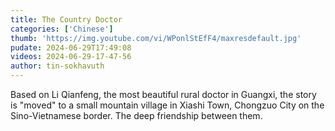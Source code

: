 ```yaml
---
title: The Country Doctor
categories: ['Chinese']
thumb: 'https://img.youtube.com/vi/WPonlStEfF4/maxresdefault.jpg'
pudate: 2024-06-29T17:49:08
videos: 2024-06-29-17-47-56
author: tin-sokhavuth
---
```

Based on Li Qianfeng, the most beautiful rural doctor in Guangxi, the story is "moved" to a small mountain village in Xiashi Town, Chongzuo City on the Sino-Vietnamese border. The deep friendship between them.
